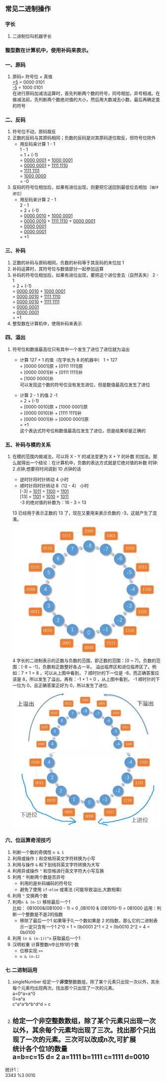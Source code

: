 ## 常见二进制操作

### 字长
1. 二进制位叫机器字长

### 整型数在计算机中，使用补码来表示。

### 一、原码
1. 原码= 符号位 + 真值  
    [+5](原码) = 0000 0101  
    [-5](原码) = 1000 0101  
    在进行原码加减法运算时，首先判断两个数的符号，同号相加，异号相减。在做减法前，先判断两个数绝对值的大小，然后用大数减去小数，最后再确定差的符号

### 二、反码
1. 符号位不动，原码取反
2. 正数的反码与其原码相同；负数的反码是对其原码逐位取反，但符号位除外
    - 用反码来计算 1 - 1  
    1 - 1   
    = 1 + (-1)   
    = [0000 0001](原) + [1000 0001](原)   
    = [0000 0001](反) + [1111 1110](反)     
    = [1111 1111](反)   
    = [1000 0000](原)  
    = -0  
3. 反码的符号位相加后，如果有进位出现，则要把它送回到最低位去相加（`循环进位`）
    - 用反码来计算 2 - 1   
    2 - 1  
    = 2 + (-1)  
    = [0000 0010](原) + [1000 0001](原)  
    = [0000 0010](反) + [1111 1110](反) + [0000 0001](循环进位)  
    = [0000 0001](反)  
    = [0000 0001](原)  
    = +1  

### 三、补码
1. 正数的补码与原码相同，负数的补码等于其反码的末位加 1
2. 补码运算时，其符号位与数值部分一起参加运算
3. 补码的符号位相加后，如果有进位出现，要把这个进位舍去（自然丢失）
    2 - 1  
    = 2 + (-1)  
    = [0000 0010](原) + [1000 0001](原)   
    = [0000 0010](反) + [1111 1110](反)  
    = [0000 0010](补) + [1111 1111](补)  
    = [0000 0001](补)  
    = [0000 0001](原)  
    = +1  
4. 整型数在计算机中，使用补码来表示

### 四、溢出
1. 符号位和数值最高位只有其中一个发生了进位了进位就为溢出
    - 计算 127 + 1 的值（在字长为 8 的机器中）
    1 + 127  
    = [0000 0001]原 + [0111 1111]原  
    = [0000 0001]补 + [0111 1111]补  
    = [1000 0000]补  
    可以发现这个数的符号位没有发生进位，但是数值最高位发生了进位

    - 计算 2 - 1 的值
    2 -1  
    = 2 + (-1)  
    = [0000 0010]原 + [1000 0001]原  
    = [0000 0010]补 + [1111 1111]补  
    = [0000 0001]补 = [0000 0001]原  
    = +1  
    这个表达式符号位和数值最高位发生了进位，但是结果却是正确的

### 五、补码与模的关系
1. 在模的范围内做减法，可以将 X - Y 的减法变更为 X + Y 的补数 的加法。那么就得出一个结论：在计算机中，负数的表达方式就是它绝对值的补数
    时钟: 2 点钟,想要将时间调到 10 点钟的话
    - 逆时针将时针转动 4 小时
    - 顺时针将时针转动 8（12 - 4） 小时  
    [-3] = [1011](原) = [1100](反) = [1101](补)  
    [13] = [1101](原) = [1010](反) = [1011](补)   
    -3 的绝对值的补数为：16 - 3 = 13

    13 已经用于表示正数的 13 了，现在又要用来表示负数的 -3，这就产生了混淆。  
    ![binary_1](./binary_1.webp)  
    4 字长的二进制表示的正数与负数的范围，即正数的范围：[0 ~ 7]，负数的范围：[-8 ~ -1]，负数和正数整好各占一半。
    溢出临界区和进位临界区了。例如：7 + 1 = 8 ，可以从上图中看到， 7 顺时针的下一位是 -8，而正确答案应该是 8，所以发生了溢出。再有：-1 + 1 = 0 ，从上图中看到， -1 顺时针的下一位为 0，且正确答案正好为 0，所以发生了进位.  
    ![binary_2](./binary_2.webp)  
    ![binary_3](./binary_3.webp)  

### 六、位运算奇淫技巧
1. 判断一个数的奇偶性 `n & 1`
2. 利用或操作 `|` 和空格将英文字符转换为小写
3. 利用与操作 `&` 和下划线将英文字符转换为大写
4. 利用异或操作 `^` 和空格进行英文字符大小写互换
5. 利用 `^` 判断两个数是否异号
    - 利用的是补码编码的符号位
    - 避免了使用 `if-else` 或乘法 (可能导致溢出,大数相乘)
6. 利用 `^` 交换两个数 
7. 利用`n & (n-1)` 移除最后一个1   
    比如： 0B1000&(0B1000 - 1) = 0 ,0B1010 & (0B1010-1) = 0B1000
    运用：判断一个整数是不是2的指数   
    - 移除了最后一个1 如果等于0,一个数如果是 2 的指数，那么它的二进制表示一定只含有一个1
      2^0 = 1 = 0b0001
      2^1 = 2 = 0b0010
      2^2 = 4 = 0b0100
8. 利用 `(n & (n-1))^n` 获取最后一个1
9. 汉明权重 计算整数n中比特1的个数
    - 位移实现 `>>`
    - `n & (n-1)`

### 七.二进制运用
1. singleNumber 给定一个**非空**整数数组，除了某个元素只出现一次以外，其余每个元素均出现两次。找出那个只出现了一次的元素。  
   a=0^a=a^0  
   0=a^a  
   c^a^a^b^b^d^d = c

2. 给定一个**非空**整数数组，除了某个元素只出现一次以外，其余每个元素均出现了三次。找出那个只出现了一次的元素。三次可以改成n次,可扩展   
   统计各个位1的数量  
    a=b=c=15 d= 2
    a=1111
    b=1111
    c=1111
    d=0010
    ------
统计1：     
      3343
%3
      0010


